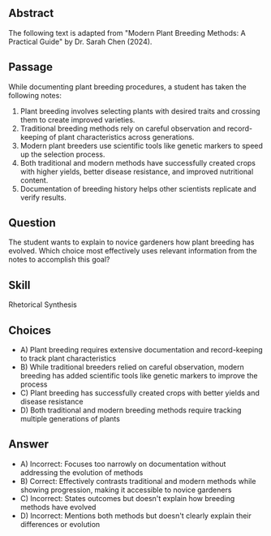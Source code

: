 ## Abstract
The following text is adapted from "Modern Plant Breeding Methods: A Practical Guide" by Dr. Sarah Chen (2024).

## Passage
While documenting plant breeding procedures, a student has taken the following notes:
1. Plant breeding involves selecting plants with desired traits and crossing them to create improved varieties.
2. Traditional breeding methods rely on careful observation and record-keeping of plant characteristics across generations.
3. Modern plant breeders use scientific tools like genetic markers to speed up the selection process.
4. Both traditional and modern methods have successfully created crops with higher yields, better disease resistance, and improved nutritional content.
5. Documentation of breeding history helps other scientists replicate and verify results.

## Question
The student wants to explain to novice gardeners how plant breeding has evolved. Which choice most effectively uses relevant information from the notes to accomplish this goal?

## Skill
Rhetorical Synthesis

## Choices
- A) Plant breeding requires extensive documentation and record-keeping to track plant characteristics
- B) While traditional breeders relied on careful observation, modern breeding has added scientific tools like genetic markers to improve the process
- C) Plant breeding has successfully created crops with better yields and disease resistance
- D) Both traditional and modern breeding methods require tracking multiple generations of plants

## Answer
- A) Incorrect: Focuses too narrowly on documentation without addressing the evolution of methods
- B) Correct: Effectively contrasts traditional and modern methods while showing progression, making it accessible to novice gardeners
- C) Incorrect: States outcomes but doesn't explain how breeding methods have evolved
- D) Incorrect: Mentions both methods but doesn't clearly explain their differences or evolution